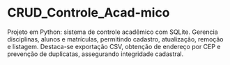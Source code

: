 # CRUD_Controle_Acad-mico
Projeto em Python: sistema de controle acadêmico com SQLite. Gerencia disciplinas, alunos e matrículas, permitindo cadastro, atualização, remoção e listagem. Destaca-se exportação CSV, obtenção de endereço por CEP e prevenção de duplicatas, assegurando integridade cadastral.
